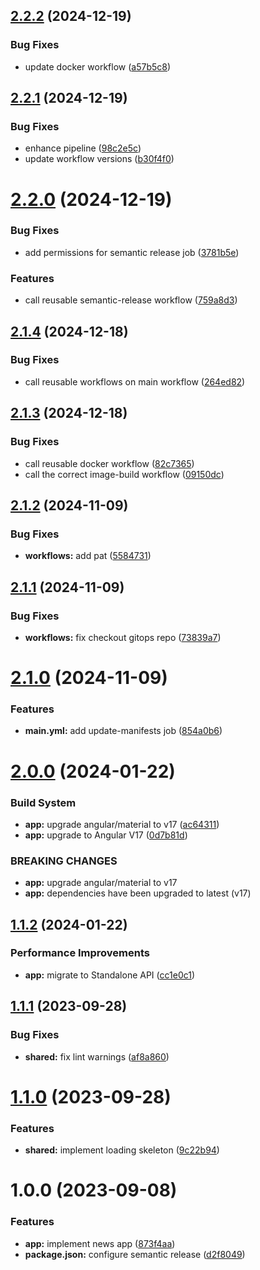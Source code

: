 ## [2.2.2](https://github.com/Khumozin/news-app/compare/v2.2.1...v2.2.2) (2024-12-19)


### Bug Fixes

* update docker workflow ([a57b5c8](https://github.com/Khumozin/news-app/commit/a57b5c80c0bdab2546dc13a4e92ed5c918a00373))

## [2.2.1](https://github.com/Khumozin/news-app/compare/v2.2.0...v2.2.1) (2024-12-19)


### Bug Fixes

* enhance pipeline ([98c2e5c](https://github.com/Khumozin/news-app/commit/98c2e5c0af2cd6be8db43b6b430d849afa4121a9))
* update workflow versions ([b30f4f0](https://github.com/Khumozin/news-app/commit/b30f4f0721cdc1444a7340d63a5cb04a5731d739))

# [2.2.0](https://github.com/Khumozin/news-app/compare/v2.1.4...v2.2.0) (2024-12-19)


### Bug Fixes

* add permissions for semantic release job ([3781b5e](https://github.com/Khumozin/news-app/commit/3781b5e9db4aef3ff43e2667ac0cb58b83f651d7))


### Features

* call reusable semantic-release workflow ([759a8d3](https://github.com/Khumozin/news-app/commit/759a8d3596575ee589719f02043c32a66afc67ad))

## [2.1.4](https://github.com/Khumozin/news-app/compare/v2.1.3...v2.1.4) (2024-12-18)


### Bug Fixes

* call reusable workflows on main workflow ([264ed82](https://github.com/Khumozin/news-app/commit/264ed8254462c266078432674b5ffb5801861cae))

## [2.1.3](https://github.com/Khumozin/news-app/compare/v2.1.2...v2.1.3) (2024-12-18)


### Bug Fixes

* call reusable docker workflow ([82c7365](https://github.com/Khumozin/news-app/commit/82c7365756554ba60c9cf63ca88692cf294167ad))
* call the correct image-build workflow ([09150dc](https://github.com/Khumozin/news-app/commit/09150dc0b9a2add2d754b77f209c279dcb907179))

## [2.1.2](https://github.com/Khumozin/news-app/compare/v2.1.1...v2.1.2) (2024-11-09)


### Bug Fixes

* **workflows:** add pat ([5584731](https://github.com/Khumozin/news-app/commit/5584731da405cf23221ca85a20c53dbb7369d56e))

## [2.1.1](https://github.com/Khumozin/news-app/compare/v2.1.0...v2.1.1) (2024-11-09)


### Bug Fixes

* **workflows:** fix checkout gitops repo ([73839a7](https://github.com/Khumozin/news-app/commit/73839a7f4b1b7338a86dddd6846aa52a3d1d3b56))

# [2.1.0](https://github.com/Khumozin/news-app/compare/v2.0.0...v2.1.0) (2024-11-09)


### Features

* **main.yml:** add update-manifests job ([854a0b6](https://github.com/Khumozin/news-app/commit/854a0b640d06ddbfa0494d852d854b550d4718b1))

# [2.0.0](https://github.com/Khumozin/news-app/compare/v1.1.2...v2.0.0) (2024-01-22)


### Build System

* **app:** upgrade angular/material to v17 ([ac64311](https://github.com/Khumozin/news-app/commit/ac64311bf28c5bb51f5d4a0ec1bd22674c4f5110))
* **app:** upgrade to Angular V17 ([0d7b81d](https://github.com/Khumozin/news-app/commit/0d7b81dbcbf24eca8ff3e7da1d7ae8bffab7f93c))


### BREAKING CHANGES

* **app:** upgrade angular/material to v17
* **app:** dependencies have been upgraded to latest (v17)

## [1.1.2](https://github.com/Khumozin/news-app/compare/v1.1.1...v1.1.2) (2024-01-22)


### Performance Improvements

* **app:** migrate to Standalone API ([cc1e0c1](https://github.com/Khumozin/news-app/commit/cc1e0c1739641ea258e40187a1f00f82866eaa77))

## [1.1.1](https://github.com/Khumozin/news-app/compare/v1.1.0...v1.1.1) (2023-09-28)


### Bug Fixes

* **shared:** fix lint warnings ([af8a860](https://github.com/Khumozin/news-app/commit/af8a8603c01d9d65b4a308e7a718f1b3002e80c3))

# [1.1.0](https://github.com/Khumozin/news-app/compare/v1.0.0...v1.1.0) (2023-09-28)


### Features

* **shared:** implement loading skeleton ([9c22b94](https://github.com/Khumozin/news-app/commit/9c22b94cfcd771cb779fe7c7dc6ae7eff9f4d81b))

# 1.0.0 (2023-09-08)


### Features

* **app:** implement news app ([873f4aa](https://github.com/Khumozin/news-app/commit/873f4aae9b632c5fdbd412590ff862123b90f822))
* **package.json:** configure semantic release ([d2f8049](https://github.com/Khumozin/news-app/commit/d2f8049946deb92dddb375fe71a4ff0f67d6a0e6))
